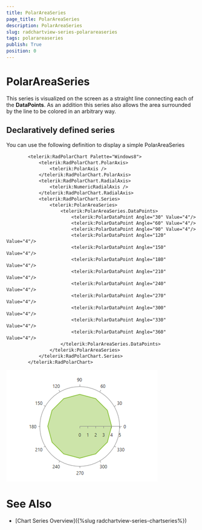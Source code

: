 ```yaml
---
title: PolarAreaSeries
page_title: PolarAreaSeries
description: PolarAreaSeries
slug: radchartview-series-polarareaseries
tags: polarareaseries
publish: True
position: 0
---
```


# PolarAreaSeries



This series is visualized on the screen as a straight line connecting each of the __DataPoints__. As an addition this series also allows the area surrounded by the line to be colored in an arbitrary way.
      

## Declaratively defined series

You can use the following definition to display a simple PolarAreaSeries

	
            <telerik:RadPolarChart Palette="Windows8">
                <telerik:RadPolarChart.PolarAxis>
                    <telerik:PolarAxis />
                </telerik:RadPolarChart.PolarAxis>
                <telerik:RadPolarChart.RadialAxis>
                    <telerik:NumericRadialAxis />
                </telerik:RadPolarChart.RadialAxis>
                <telerik:RadPolarChart.Series>
                    <telerik:PolarAreaSeries>
                        <telerik:PolarAreaSeries.DataPoints>
                            <telerik:PolarDataPoint Angle="30" Value="4"/>
                            <telerik:PolarDataPoint Angle="60" Value="4"/>
                            <telerik:PolarDataPoint Angle="90" Value="4"/>
                            <telerik:PolarDataPoint Angle="120" Value="4"/>
                            <telerik:PolarDataPoint Angle="150" Value="4"/>
                            <telerik:PolarDataPoint Angle="180" Value="4"/>
                            <telerik:PolarDataPoint Angle="210" Value="4"/>
                            <telerik:PolarDataPoint Angle="240" Value="4"/>
                            <telerik:PolarDataPoint Angle="270" Value="4"/>
                            <telerik:PolarDataPoint Angle="300" Value="4"/>
                            <telerik:PolarDataPoint Angle="330" Value="4"/>
                            <telerik:PolarDataPoint Angle="360" Value="4"/>
                        </telerik:PolarAreaSeries.DataPoints>
                    </telerik:PolarAreaSeries>
                </telerik:RadPolarChart.Series>
            </telerik:RadPolarChart>

![radchartview-series-polarareaseries](images/radchartview-series-polarareaseries.png)

# See Also

 * [Chart Series Overview]({%slug radchartview-series-chartseries%})
